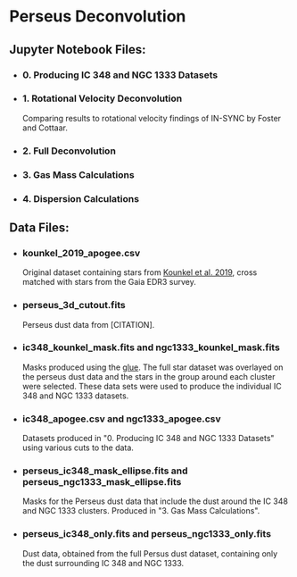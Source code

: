 # Perseus Deconvolution

## Jupyter Notebook Files:

- ### 0. Producing IC 348 and NGC 1333 Datasets

- ### 1. Rotational Velocity Deconvolution
    Comparing results to rotational velocity findings of IN-SYNC by Foster and Cottaar.

- ### 2. Full Deconvolution

- ### 3. Gas Mass Calculations

- ### 4. Dispersion Calculations

## Data Files:

- ### kounkel_2019_apogee.csv
    Original dataset containing stars from [Kounkel et al. 2019](https://ui.adsabs.harvard.edu/abs/2019AJ....157..196K/abstract), cross matched with stars from the Gaia EDR3 survey.

- ### perseus_3d_cutout.fits
    Perseus dust data from [CITATION].

- ### ic348_kounkel_mask.fits and ngc1333_kounkel_mask.fits
    Masks produced using the [glue](). The full star dataset was overlayed on the perseus dust data and the stars in the group around each cluster were selected.
    These data sets were used to produce the individual IC 348 and NGC 1333 datasets.

- ### ic348_apogee.csv and ngc1333_apogee.csv
    Datasets produced in "0. Producing IC 348 and NGC 1333 Datasets" using various cuts to the data.

- ### perseus_ic348_mask_ellipse.fits and perseus_ngc1333_mask_ellipse.fits
    Masks for the Perseus dust data that include the dust around the IC 348 and NGC 1333 clusters. Produced in "3. Gas Mass Calculations".

- ### perseus_ic348_only.fits and perseus_ngc1333_only.fits
    Dust data, obtained from the full Persus dust dataset, containing only the dust surrounding IC 348 and NGC 1333.